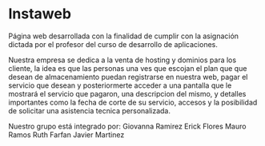 # Instaweb
Página web desarrollada con la  finalidad de cumplir con la asignación dictada por el profesor del curso de desarrollo de aplicaciones.

Nuestra empresa se dedica a la venta de hosting y dominios para los cliente, la idea es que las personas una ves que escojan el plan que que desean de 
almacenamiento puedan registrarse en nuestra web, pagar el servicio que desean y posteriormerte acceder a una pantalla que le mostrará el servicio que pagaron, 
una descripcion del mismo, y detalles importantes como la fecha de corte de su servicio, accesos y la posibilidad de solicitar una asistencia tecnica
personalizada.

Nuestro grupo está integrado por:
Giovanna Ramirez 
Erick Flores 
Mauro Ramos
Ruth Farfan
Javier Martinez

